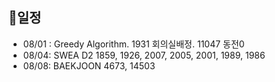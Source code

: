 ## 📅일정

- 08/01 : Greedy Algorithm. 1931 회의실배정. 11047 동전0
- 08/04: SWEA D2 1859, 1926, 2007, 2005, 2001, 1989, 1986
- 08/08: BAEKJOON 4673, 14503

